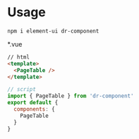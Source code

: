 # Usage
```
npm i element-ui dr-component
```

*.vue
```html
// html
<template>
  <PageTable />
</template>
```

```javascript
// script
import { PageTable } from 'dr-component'
export default {
  components: {
    PageTable
  }
}

```